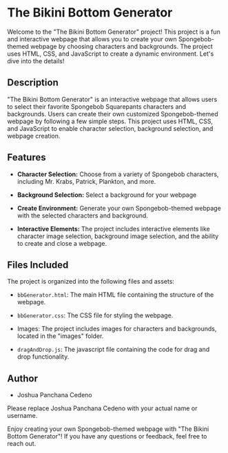 # The Bikini Bottom Generator

Welcome to the "The Bikini Bottom Generator" project! This project is a fun and interactive webpage that allows you to create your own Spongebob-themed webpage by choosing characters and backgrounds. The project uses HTML, CSS, and JavaScript to create a dynamic environment. Let's dive into the details!

## Description

"The Bikini Bottom Generator" is an interactive webpage that allows users to select their favorite Spongebob Squarepants characters and backgrounds. Users can create their own customized Spongebob-themed webpage by following a few simple steps. This project uses HTML, CSS, and JavaScript to enable character selection, background selection, and webpage creation.

## Features

- **Character Selection:** Choose from a variety of Spongebob characters, including Mr. Krabs, Patrick, Plankton, and more.

- **Background Selection:** Select a background for your webpage
  
- **Create Environment:** Generate your own Spongebob-themed webpage with the selected characters and background.

- **Interactive Elements:** The project includes interactive elements like character image selection, background image selection, and the ability to create and close a webpage.

## Files Included

The project is organized into the following files and assets:

- `bbGenerator.html`: The main HTML file containing the structure of the webpage.

- `bbGenerator.css`: The CSS file for styling the webpage.

- Images: The project includes images for characters and backgrounds, located in the "images" folder.

- `dragAndDrop.js`: The javascript file containing the code for drag and drop functionality.

## Author

- Joshua Panchana Cedeno

Please replace Joshua Panchana Cedeno with your actual name or username.

Enjoy creating your own Spongebob-themed webpage with "The Bikini Bottom Generator"! If you have any questions or feedback, feel free to reach out.
